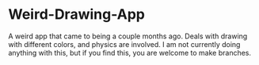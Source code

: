 # Weird-Drawing-App
A weird app that came to being a couple months ago. Deals with drawing with different colors, and physics are involved. I am not currently doing anything with this, but if you find this, you are welcome to make branches.
